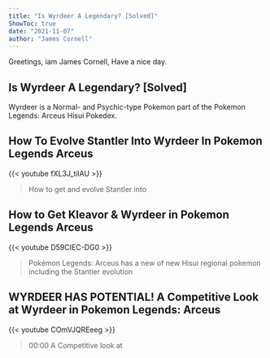 ```yaml
---
title: "Is Wyrdeer A Legendary? [Solved]"
ShowToc: true 
date: "2021-11-07"
author: "James Cornell" 
---
```


Greetings, iam James Cornell, Have a nice day.
## Is Wyrdeer A Legendary? [Solved]
Wyrdeer is a Normal- and Psychic-type Pokemon part of the Pokemon Legends: Arceus Hisui Pokedex.

## How To Evolve Stantler Into Wyrdeer In Pokemon Legends Arceus
{{< youtube fXL3J_tilAU >}}
>How to get and evolve Stantler into 

## How to Get Kleavor & Wyrdeer in Pokemon Legends Arceus
{{< youtube D59CIEC-DG0 >}}
>Pokémon Legends: Arceus has a new of new Hisui regional pokemon including the Stantler evolution 

## WYRDEER HAS POTENTIAL! A Competitive Look at Wyrdeer in Pokemon Legends: Arceus
{{< youtube COmVJQREeeg >}}
>00:00 A Competitive look at 

